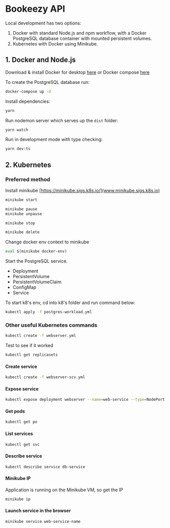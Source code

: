 # Bookeezy API

Local development has two options:

1. Docker with standard Node.js and npm workflow, with a Docker PostgreSQL database container with mounted persistent volumes.
2. Kubernetes with Docker using Minikube.

## 1. Docker and Node.js

Download & install Docker for desktop [here](https://www.docker.com/get-started) or Docker compose [here](https://docs.docker.com/compose/)

To create the PostgreSQL database run:

```bash
docker-compose up -d
```

Install dependencies:

```bash
yarn
```

Run nodemon server which serves up the `dist` folder:

```bash
yarn watch
```

Run in development mode with type checking:

```bash
yarn dev:ts
```

## 2. Kubernetes

### Preferred method

Install minikube [https://minikube.sigs.k8s.io/](www.minikube.sigs.k8s.io)

```bash
minikube start

minikube pause
minikube unpause

minikube stop

minikube delete
```

Change docker env context to minikube

```bash
eval $(minikube docker-env)
```

Start the PostgreSQL service.

- Deployment
- PersistentVolume
- PersistentVolumeClaim
- ConfigMap
- Service

To start k8's env, cd into k8's folder and run command below:

```bash
kubectl apply -f postgres-workload.yml
```

### Other useful Kubernetes commands

```bash
kubectl create -f webserver.yml
```

Test to see if it worked

```bash
kubectl get replicasets
```

#### Create service

```bash
kubectl create -f webserver-scv.yml
```

#### Expose service

```bash
kubectl expose deployment webserver --name=web-service --type=NodePort
```

#### Get pods

```bash
kubectl get po
```

#### List services

```bash
kubectl get svc
```

#### Describe service

```bash
kubectl describe service db-service
```

#### Minikube IP

Application is running on the Minikube VM, so get the IP

```bash
minikube ip
```

#### Launch service in the browser

```bash
minikube service web-service-name
```
